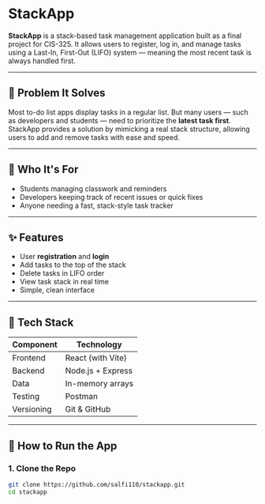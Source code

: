 # StackApp

**StackApp** is a stack-based task management application built as a final project for CIS-325. It allows users to register, log in, and manage tasks using a Last-In, First-Out (LIFO) system — meaning the most recent task is always handled first.

---

## 🧠 Problem It Solves

Most to-do list apps display tasks in a regular list. But many users — such as developers and students — need to prioritize the **latest task first**. StackApp provides a solution by mimicking a real stack structure, allowing users to add and remove tasks with ease and speed.

---

## 👤 Who It's For

- Students managing classwork and reminders  
- Developers keeping track of recent issues or quick fixes  
- Anyone needing a fast, stack-style task tracker  

---

## ✨ Features

- User **registration** and **login**  
- Add tasks to the top of the stack  
- Delete tasks in LIFO order  
- View task stack in real time  
- Simple, clean interface  

---

## 🧰 Tech Stack

| Component  | Technology        |
|------------|-------------------|
| Frontend   | React (with Vite) |
| Backend    | Node.js + Express |
| Data       | In-memory arrays  |
| Testing    | Postman           |
| Versioning | Git & GitHub      |

---

## 🚀 How to Run the App

### 1. Clone the Repo
```bash
git clone https://github.com/salfi110/stackapp.git
cd stackapp
